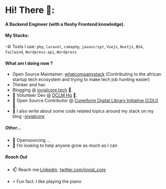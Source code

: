 
# Hi! There 👋:


####  A Backend Engineer (with a fleshy Frontend knowledge).

#### My Stacks:

-⚙️ Tools I use: `php`, `laravel`, `cakephp`, `javascript`, `Vuejs`, `Nuxtjs`, `BS4`, `Tailwind`, `Wordpress-api`, `Wordpress`

#### What am I doing now ? 
- Open Source Maintainer: [whatcompanystack](https://github.com/jovialcore/whatcompstack-BE?tab=readme-ov-file#-what-company-stack) (Contributing to the african startup tech ecosystem and trying to make tech job hunting easier)
- Thinker and hac
- Blogging @ [jovialcore.tech](https://dev.to/jovialcore) 🔭.
- 🔭 Volunteer Dev  @ [DCLM Hq](https://github.com/dclmict/dclm-testimony) 🔭.
- 🔭 Open Source Contributor  @ [Cuneiform Digital Library Initiative (CDLI)](https://gitlab.com/users/jovialcore/activity) 🔭.
- 💬 I also write about some code related topics around my stack on my blog -[jovialcore](https://dev.to/jovialcore)

##### Other...
- 👯 Opensourcing ...
- 🤔 I’m looking to help anyone grow as much as I can

##### Reach Out 
- 📫 Reach me:[Linkedin](https://www.linkedin.com/in/chidieberechukwudi/),  [twitter.com/jovial_core](https://twitter.com/jovialcore)


- ⚡ Fun fact: I like playing the piano




